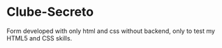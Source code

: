 # Clube-Secreto
Form developed with only html and css without backend, only to test my HTML5 and CSS skills.
